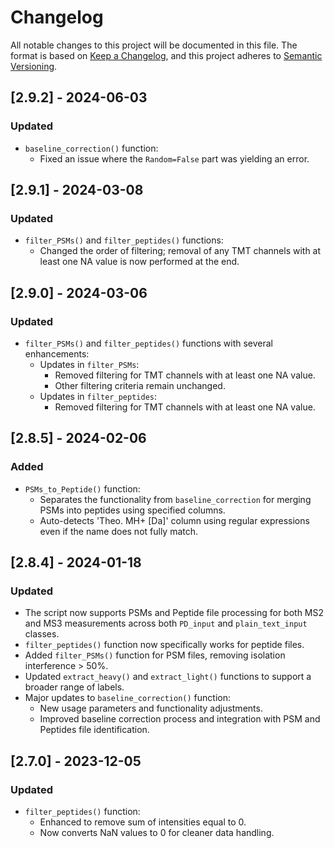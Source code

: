 # Changelog

All notable changes to this project will be documented in this file. The format is based on [Keep a Changelog](https://keepachangelog.com/en/1.0.0/), and this project adheres to [Semantic Versioning](https://semver.org/spec/v2.0.0.html).

## [2.9.2] - 2024-06-03
### Updated
- `baseline_correction()` function:
  - Fixed an issue where the `Random=False` part was yielding an error.

## [2.9.1] - 2024-03-08
### Updated
- `filter_PSMs()` and `filter_peptides()` functions:
  - Changed the order of filtering; removal of any TMT channels with at least one NA value is now performed at the end.

## [2.9.0] - 2024-03-06
### Updated
- `filter_PSMs()` and `filter_peptides()` functions with several enhancements:
  - Updates in `filter_PSMs`:
    - Removed filtering for TMT channels with at least one NA value.
    - Other filtering criteria remain unchanged.
  - Updates in `filter_peptides`:
    - Removed filtering for TMT channels with at least one NA value.

## [2.8.5] - 2024-02-06
### Added
- `PSMs_to_Peptide()` function:
  - Separates the functionality from `baseline_correction` for merging PSMs into peptides using specified columns.
  - Auto-detects 'Theo. MH+ [Da]' column using regular expressions even if the name does not fully match.

## [2.8.4] - 2024-01-18
### Updated
- The script now supports PSMs and Peptide file processing for both MS2 and MS3 measurements across both `PD_input` and `plain_text_input` classes.
- `filter_peptides()` function now specifically works for peptide files.
- Added `filter_PSMs()` function for PSM files, removing isolation interference > 50%.
- Updated `extract_heavy()` and `extract_light()` functions to support a broader range of labels.
- Major updates to `baseline_correction()` function:
  - New usage parameters and functionality adjustments.
  - Improved baseline correction process and integration with PSM and Peptides file identification.

## [2.7.0] - 2023-12-05
### Updated
- `filter_peptides()` function:
  - Enhanced to remove sum of intensities equal to 0.
  - Now converts NaN values to 0 for cleaner data handling.